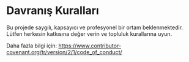# Davranış Kuralları

Bu projede saygılı, kapsayıcı ve profesyonel bir ortam beklenmektedir. Lütfen herkesin katkısına değer verin ve topluluk kurallarına uyun.

Daha fazla bilgi için: https://www.contributor-covenant.org/tr/version/2/1/code_of_conduct/
